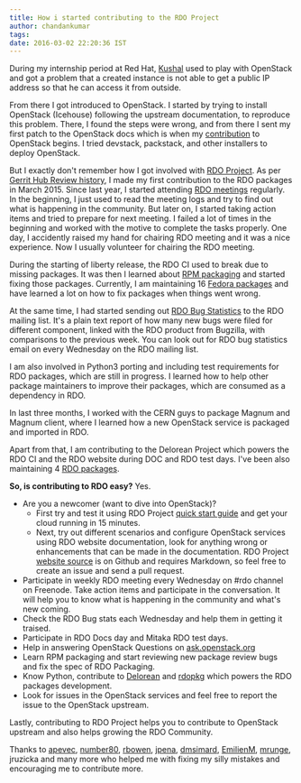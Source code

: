 ```yaml
---
title: How i started contributing to the RDO Project
author: chandankumar
tags: 
date: 2016-03-02 22:20:36 IST
---
```


During my internship period at Red Hat, [Kushal](https://kushaldas.in/) used to play with OpenStack and got a problem that a created instance is not able to get a public IP address so that he can access it from outside.

From there I got introduced to OpenStack. I started by trying to install OpenStack (Icehouse) following the upstream documentation, to reproduce this problem.
There, I found the steps were wrong, and from there I sent my first patch to the OpenStack docs which is when my [contribution](http://stackalytics.com/report/users/chandankumar-093047) to OpenStack begins.
I tried devstack, packstack, and other installers to deploy OpenStack.

But I exactly don't remember how I got involved with [RDO Project](https://www.rdoproject.org/). As per [Gerrit Hub Review history](https://review.gerrithub.io/#/q/owner:chkumar246%2540gmail.com+status:merged),
I made my first contribution to the RDO packages in March 2015. Since last year, I started attending [RDO meetings](https://www.rdoproject.org/community/community-meeting) regularly.
In the beginning, I just used to read the meeting logs and try to find out what is happening in the community.
But later on, I started taking action items and tried to prepare for next meeting. 
I failed a lot of times in the beginning and worked with the motive to complete the tasks properly.
One day, I accidently raised my hand for chairing RDO meeting and it was a nice experience.
Now I usually volunteer for chairing the RDO meeting.

During the starting of liberty release, the RDO CI used to break due to missing packages. It was then I learned about [RPM packaging](https://www.rdoproject.org/packaging/rdo-packaging.html) and started fixing those packages. Currently, I am maintaining 16 [Fedora packages](https://admin.fedoraproject.org/pkgdb/packager/chandankumar/) and have learned a lot on how to fix packages when things went wrong.

At the same time, I had started sending out [RDO Bug Statistics](https://www.redhat.com/archives/rdo-list/2016-March/msg00004.html) to the RDO mailing list. It's a plain text report of how many new bugs were filed for different component, linked with the RDO product from Bugzilla, with comparisons to the previous week. You can look out for RDO bug statistics email on every Wednesday on the RDO mailing list.

I am also involved in Python3 porting and including test requirements for RDO packages, which are still in progress. I learned how to help other package maintainers to improve their packages, which are consumed as a dependency in RDO.

In last three months, I worked with the CERN guys to package Magnum and Magnum client, where I learned how a new OpenStack service is packaged and imported in RDO.

Apart from that, I am contributing to the Delorean Project which powers the RDO CI and the RDO website during DOC and RDO test days. I've been also maintaining 4 [RDO packages](https://github.com/redhat-openstack/rdoinfo/blob/master/rdo.yml).

**So, is contributing to RDO easy?**
Yes.

* Are you a newcomer (want to dive into OpenStack)?
    - First try and test it using RDO Project [quick start guide](https://www.rdoproject.org/install/packstack/) and get your cloud running in 15 minutes.
    - Next, try out different scenarios and configure OpenStack services using RDO website documentation, look for anything wrong or enhancements that can be made in the documentation.
      RDO Project [website source](https://github.com/redhat-openstack/website) is on Github and requires Markdown, so feel free to create an issue and send a pull request.
* Participate in weekly RDO meeting every Wednesday on #rdo channel on Freenode. Take action items and participate in the conversation. It will help you to know what is happening in the community and what's new coming.
* Check the RDO Bug stats each Wednesday and help them in getting it traised.
* Participate in RDO Docs day and Mitaka RDO test days.
* Help in answering OpenStack Questions on [ask.openstack.org](https:ask.openstack.org)
* Learn RPM packaging and start reviewing new package review bugs and fix the spec of RDO Packaging.
* Know Python, contribute to [Delorean](https://github.com/openstack-packages/delorean) and [rdopkg](https://github.com/redhat-openstack/rdopkg) which powers the RDO packages development.
* Look for issues in the OpenStack services and feel free to report the issue to the OpenStack upstream.

Lastly, contributing to RDO Project helps you to contribute to OpenStack upstream and also helps growing the RDO Community.

Thanks to [apevec](https://twitter.com/apevec_), [number80](https://twitter.com/hguemar), [rbowen](https://twitter.com/rbowen), [jpena](https://twitter.com/fj_pena), [dmsimard](https://twitter.com/dmsimard), [EmilienM](https://twitter.com/EmilienMacchi), [mrunge](https://twitter.com/matrunge), jruzicka and many more who helped me with fixing my silly mistakes and encouraging me to contribute more.
